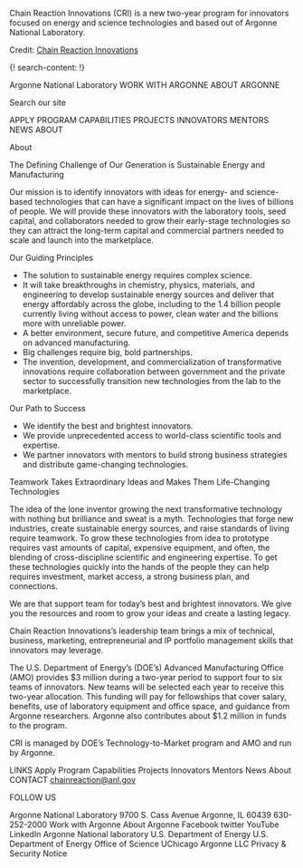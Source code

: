 
Chain Reaction Innovations (CRI) is a new two-year program for innovators focused on energy and science technologies and based out of Argonne National Laboratory. 

Credit: [Chain Reaction Innovations](https://chainreaction.anl.gov/)

{! search-content: !}

Argonne National Laboratory WORK WITH ARGONNE ABOUT ARGONNE
 

Search our site
 
APPLY  PROGRAM  CAPABILITIES  PROJECTS  INNOVATORS
 MENTORS  NEWS
 ABOUT
 
 
About

The Defining Challenge of Our Generation is Sustainable Energy and Manufacturing

Our mission is to identify innovators with ideas for energy- and science-based technologies that can have a significant impact on the lives of billions of people. We will provide these innovators with the laboratory tools, seed capital, and collaborators needed to grow their early-stage technologies so they can attract the long-term capital and commercial partners needed to scale and launch into the marketplace.

Our Guiding Principles
* The solution to sustainable energy requires complex science.
* It will take breakthroughs in chemistry, physics, materials, and engineering to develop sustainable energy sources and deliver that energy affordably across the globe, including to the 1.4 billion people currently living without access to power, clean water and the billions more with unreliable power.
* A better environment, secure future, and competitive America depends on advanced manufacturing.
* Big challenges require big, bold partnerships.
* The invention, development, and commercialization of transformative innovations require collaboration between government and the private sector to successfully transition new technologies from the lab to the marketplace.



Our Path to Success
* We identify the best and brightest innovators.
* We provide unprecedented access to world-class scientific tools and expertise.
* We partner innovators with mentors to build strong business strategies and distribute game-changing technologies.

Teamwork Takes Extraordinary Ideas and Makes Them Life-Changing Technologies

The idea of the lone inventor growing the next transformative technology with nothing but brilliance and sweat is a myth. Technologies that forge new industries, create sustainable energy sources, and raise standards of living require teamwork. To grow these technologies from idea to prototype requires vast amounts of capital, expensive equipment, and often, the blending of cross-discipline scientific and engineering expertise. To get these technologies quickly into the hands of the people they can help requires investment, market access, a strong business plan, and connections.

We are that support team for today’s best and brightest innovators. We give you the resources and room to grow your ideas and create a lasting legacy.

Chain Reaction Innovations’s leadership team brings a mix of technical, business, marketing, entrepreneurial and IP portfolio management skills that innovators may leverage.

The U.S. Department of Energy’s (DOE’s) Advanced Manufacturing Office (AMO) provides $3 million during a two-year period to support four to six teams of innovators. New teams will be selected each year to receive this two-year allocation. This funding will pay for fellowships that cover salary, benefits, use of laboratory equipment and office space, and guidance from Argonne researchers. Argonne also contributes about $1.2 million in funds to the program.

CRI is managed by DOE’s Technology-to-Market program and AMO and run by Argonne.

 
LINKS
Apply
Program
Capabilities
Projects
Innovators
Mentors
News
About
CONTACT
chainreaction@anl.gov

FOLLOW US
 
Argonne National Laboratory
9700 S. Cass Avenue
Argonne, IL 60439
630-252-2000
Work with Argonne
About Argonne
Facebook
twitter
YouTube
LinkedIn
Argonne National laboratory
U.S. Department of Energy 
U.S. Department of Energy Office of Science
UChicago Argonne LLC
Privacy & Security Notice
